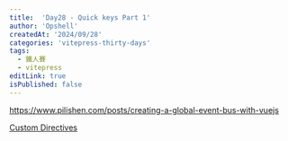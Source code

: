 ```yaml
---
title:  'Day28 - Quick keys Part 1'
author: 'Opshell'
createdAt: '2024/09/28'
categories: 'vitepress-thirty-days'
tags:
  - 鐵人賽
  - vitepress
editLink: true
isPublished: false
---
```


https://www.pilishen.com/posts/creating-a-global-event-bus-with-vuejs

[Custom Directives](https://medium.com/@egg8833/vue-%E7%AD%86%E8%A8%98-custom-directives-%E8%87%AA%E5%AE%9A%E7%BE%A9%E6%8C%87%E4%BB%A4-727a3cb0389b)
